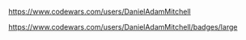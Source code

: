 https://www.codewars.com/users/DanielAdamMitchell

https://www.codewars.com/users/DanielAdamMitchell/badges/large
